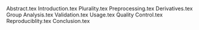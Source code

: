 Abstract.tex
Introduction.tex
Plurality.tex
Preprocessing.tex
Derivatives.tex
Group Analysis.tex
Validation.tex
Usage.tex
Quality Control.tex
Reproduciblity.tex
Conclusion.tex